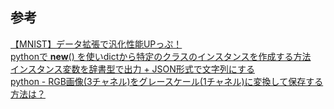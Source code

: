 

## 参考
[【MNIST】データ拡張で汎化性能UPっぷ！](https://qiita.com/PoodleMaster/items/54c184d9f2f70cc011d0)  
[pythonで __new__() を使いdictから特定のクラスのインスタンスを作成する方法](https://qiita.com/podhmo/items/5183ac68fee353192ca5)  
[インスタンス変数を辞書型で出力 + JSON形式で文字列にする](https://kuzunoha-ne.hateblo.jp/entry/2019/01/25/213300)  
[python - RGB画像(3チャネル)をグレースケール(1チャネル)に変換して保存する方法は？](https://cloud6.net/so/python/3052021)   